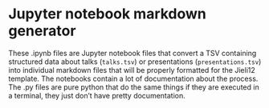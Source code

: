 # Jupyter notebook markdown generator

These .ipynb files are Jupyter notebook files that convert a TSV containing structured data about talks (`talks.tsv`) or presentations (`presentations.tsv`) into individual markdown files that will be properly formatted for the Jieli12 template. The notebooks contain a lot of documentation about the process. The .py files are pure python that do the same things if they are executed in a terminal, they just don’t have pretty documentation.





